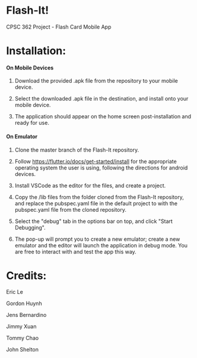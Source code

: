 # Flash-It!
CPSC 362 Project - Flash Card Mobile App



# Installation:

#### On Mobile Devices


1. Download the provided .apk file from the repository to your mobile device.

2. Select the downloaded .apk file in the destination, and install onto your mobile device.

3. The application should appear on the home screen post-installation and ready for use.



#### On Emulator

1. Clone the master branch of the Flash-It repository.

2. Follow https://flutter.io/docs/get-started/install for the appropriate operating system the user is using, following the directions for android devices.

3. Install VSCode as the editor for the files, and create a project.

4. Copy the /lib files from the folder cloned from the Flash-It repository, and replace the pubspec.yaml file in the default project to with the pubspec.yaml file from the cloned repository.

5. Select the "debug" tab in the options bar on top, and click "Start Debugging".

6. The pop-up will prompt you to create a new emulator; create a new emulator and the editor will launch the application in debug mode. You are free to interact with and test the app this way.



# Credits: 

Eric Le

Gordon Huynh

Jens Bernardino

Jimmy Xuan

Tommy Chao

John Shelton
